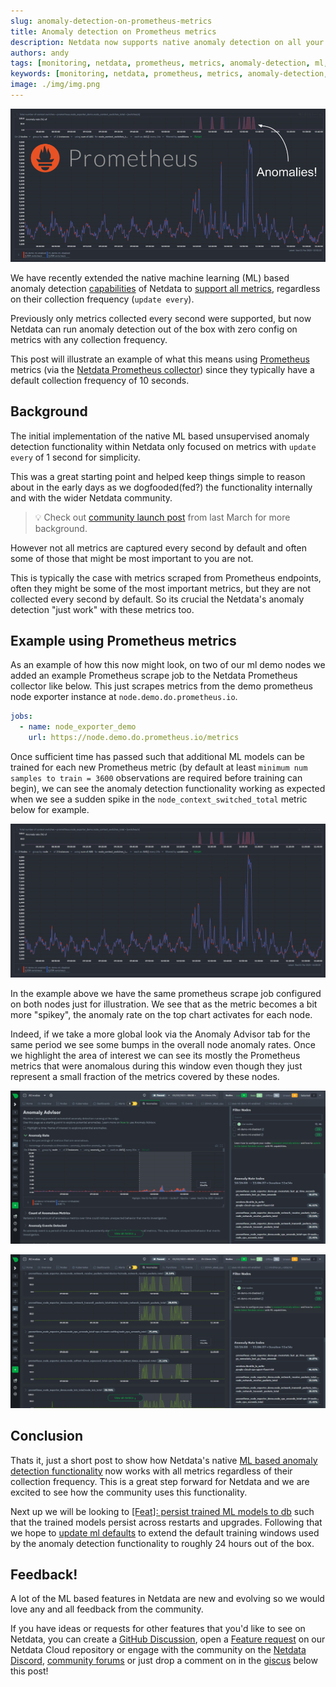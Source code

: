 ```yaml
---
slug: anomaly-detection-on-prometheus-metrics
title: Anomaly detection on Prometheus metrics
description: Netdata now supports native anomaly detection on all your metrics.
authors: andy
tags: [monitoring, netdata, prometheus, metrics, anomaly-detection, ml, machine-learning]
keywords: [monitoring, netdata, prometheus, metrics, anomaly-detection, ml, machine-learning]
image: ./img/img.png
---
```


![img](./img/img.png)

We have recently extended the native machine learning (ML) based anomaly detection [capabilities](https://learn.netdata.cloud/guides/monitor/anomaly-detection) of Netdata to [support all metrics](https://github.com/netdata/netdata/issues/14218), regardless on their collection frequency (`update every`).

Previously only metrics collected every second were supported, but now Netdata can run anomaly detection out of the box with zero config on metrics with any collection frequency.

This post will illustrate an example of what this means using [Prometheus](https://prometheus.io/) metrics (via the [Netdata Prometheus collector](https://learn.netdata.cloud/docs/agent/collectors/go.d.plugin/modules/prometheus#gsc.tab=0)) since they typically have a default collection frequency of 10 seconds.

<!--truncate-->

## Background

The initial implementation of the native ML based unsupervised anomaly detection functionality within Netdata only focused on metrics with `update every` of 1 second for simplicity.

This was a great starting point and helped keep things simple to reason about in the early days as we dogfooded(fed?) the functionality internally and with the wider Netdata community.

> 💡 Check out [community launch post](https://community.netdata.cloud/t/anomaly-advisor-beta-launch/2717/1) from last March for more background.

However not all metrics are captured every second by default and often some of those that might be most important to you are not.

This is typically the case with metrics scraped from Prometheus endpoints, often they might be some of the most important metrics, but they are not collected every second by default. So its crucial the Netdata's anomaly detection "just work" with these metrics too.

## Example using Prometheus metrics

As an example of how this now might look, on two of our ml demo nodes we added an example Prometheus scrape job to the Netdata Prometheus collector like below. This just scrapes metrics from the demo prometheus node exporter instance at `node.demo.do.prometheus.io`.

```yaml title="/etc/netdata/go.d/prometheus.yml"
jobs:
  - name: node_exporter_demo
    url: https://node.demo.do.prometheus.io/metrics
```

Once sufficient time has passed such that additional ML models can be trained for each new Prometheus metric (by default at least `minimum num samples to train = 3600` observations are required before training can begin), we can see the anomaly detection functionality working as expected when we see a sudden spike in the `node_context_switched_total` metric below for example.

![anomaly example node context switches total](./img/example.png)

In the example above we have the same prometheus scrape job configured on both nodes just for illustration. We see that as the metric becomes a bit more "spikey", the anomaly rate on the top chart activates for each node.

Indeed, if we take a more global look via the Anomaly Advisor tab for the same period we see some bumps in the overall node anomaly rates. Once we highlight the area of interest we can see its mostly the Prometheus metrics that were anomalous during this window even though they just represent a small fraction of the metrics covered by these nodes.

![anomaly advisor overall anomaly rates](./img/anomaly-advisor-example.png)

![anomaly advisor prometheus metrics](./img/anomaly-advisor-example-continued.png)

## Conclusion

Thats it, just a short post to show how Netdata's native [ML based anomaly detection functionality](https://learn.netdata.cloud/guides/monitor/anomaly-detection) now works with all metrics regardless of their collection frequency. This is a great step forward for Netdata and we are excited to see how the community uses this functionality.

Next up we will be looking to [[Feat]: persist trained ML models to db](https://github.com/netdata/netdata/issues/14217) such that the trained models persist across restarts and upgrades. Following that we hope to [update ml defaults](https://github.com/netdata/netdata/pull/14222) to extend the default training windows used by the anomaly detection functionality to roughly 24 hours out of the box.

## Feedback!

A lot of the ML based features in Netdata are new and evolving so we would love any and all feedback from the community.

If you have ideas or requests for other features that you'd like to see on Netdata, you can create a [GitHub Discussion](https://github.com/netdata/netdata/discussions), open a [Feature request](https://github.com/netdata/netdata-cloud/issues/new?assignees=&labels=feature+request%2Cneeds+triage&template=FEAT_REQUEST.yml&title=%5BFeat%5D%3A+) on our Netdata Cloud repository or engage with the community on the [Netdata Discord](https://discord.com/invite/mPZ6WZKKG2), [community forums](https://community.netdata.cloud/) or just drop a comment on in the [giscus](https://giscus.app/) below this post!
